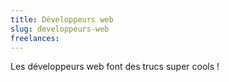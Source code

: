 ```yaml
---
title: Développeurs web
slug: developpeurs-web
freelances:
---
```


Les développeurs web font des trucs super cools !
